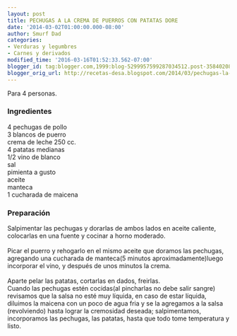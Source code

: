 ```yaml
---
layout: post
title: PECHUGAS A LA CREMA DE PUERROS CON PATATAS DORE
date: '2014-03-02T01:00:00.000-08:00'
author: Smurf Dad
categories:
- Verduras y legumbres
- Carnes y derivados
modified_time: '2016-03-16T01:52:33.562-07:00'
blogger_id: tag:blogger.com,1999:blog-5299957599287034512.post-3584020882267668104
blogger_orig_url: http://recetas-desa.blogspot.com/2014/03/pechugas-la-crema-de-puerros-con.html
---
```


Para 4 personas.<br /><h3>Ingredientes</h3>4 pechugas de pollo<br />3 blancos de puerro<br />crema de leche 250 cc.<br />4 patatas medianas<br />1/2 vino de blanco<br />sal<br />pimienta a gusto<br />aceite<br />manteca<br />1 cucharada de maicena<br /><h3>Preparación</h3>Salpimentar las pechugas y dorarlas de ambos lados en aceite caliente, colocarlas en una fuente y cocinar a horno moderado.<br /><br />Picar el puerro y rehogarlo en el mismo aceite que doramos las pechugas, agregando una cucharada de manteca(5 minutos aproximadamente)luego incorporar el vino, y después de unos minutos la crema.<br /><br />Aparte pelar las patatas, cortarlas en dados, freirlas.<br />Cuando las pechugas estén cocidas(al pincharlas no debe salir sangre) revisamos que la salsa no esté muy líquida, en caso de estar líquida, diluimos la maicena con un poco de agua fria y se la agregamos a la salsa (revolviendo) hasta lograr la cremosidad deseada; salpimentamos, incorporamos las pechugas, las patatas, hasta que todo tome temperatura y listo.